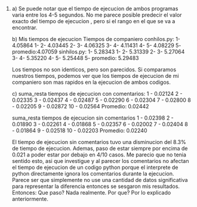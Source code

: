 1) 
	a) 
	Se puede notar que el tiempo de ejecucion de ambos programas 
	varia entre los 4-5 segundos. No me parece posible predecir el
	valor exacto del tiempo de ejecucion , pero si el rango en el que
	se va a encontrar.
	
	b) 
	Mis tiempos de ejecucion          Tiempos de companiero
	conhilos.py:
	1- 4.05864                              1-
	2- 4.03445                              2-
	3- 4.06325                              3-
	4- 4.11431                              4-
	5- 4.08229                              5-
	promedio:4.07059
	sinhilos.py:
	1- 5.28343                              1-
	2- 5.31339                              2-
	3- 5.27064                              3-
	4- 5.35220                              4-
	5- 5.25448                              5-
	promedio: 5.29483
	
	Los tiempos no son identicos, pero son parecidos. Si comparamos 
	nuestros tiempos, podemos ver que los tiempos de ejecucion de mi 
	companiero son mas rapidos en la ejecucion de ambos codigos.  
	
	c) 
	suma_resta tiempos de ejecucion con comentarios:
	1 - 0.02124
	2 - 0.02335
	3 - 0.02437
	4 - 0.02487
	5 - 0.02290
	6 - 0.02304
	7 - 0.02800
	8 - 0.02205
	9 - 0.02872
	10 - 0.02564
	Promedio:  0.02442

	suma_resta tiempos de ejecucion sin comentarios
	1 - 0.02398
	2 - 0.01890
	3 - 0.02261
	4 - 0.01868
	5 - 0.02357
	6 - 0.02002
	7 - 0.02404
	8 - 0.01864
	9 - 0.02518
	10 - 0.02203
	Promedio: 0.02240
	
	El tiempo de ejecucion sin comentarios tuvo una disminucion del
	8.3% de tiempo de ejecucion. Ademas, paso de estar siempre por 
	encima de 0.021 a poder estar por debajo en 4/10 casos.
	Me parecio que no tenia sentido esto, asi que investigue
	y al parecer los comentarios no afectan el tiempo de ejecucion
	de un codigo python porque el interprete de python directamente
	ignora los comentarios durante la ejecucion. 
	Parece ser que simplemente no use una cantidad de datos 
	significativa para representar la diferencia entonces
	se sesgaron mis resultados.
	Entonces: Que paso? Nada realmente.
		  Por que? Por lo explicado anteriormente. 
